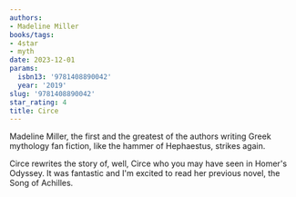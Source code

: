 ```yaml
---
authors:
- Madeline Miller
books/tags:
- 4star
- myth
date: 2023-12-01
params:
  isbn13: '9781408890042'
  year: '2019'
slug: '9781408890042'
star_rating: 4
title: Circe
---
```


Madeline Miller, the first and the greatest of the authors writing Greek mythology fan fiction, like the hammer of Hephaestus, strikes again.

Circe rewrites the story of, well, Circe who you may have seen in Homer's Odyssey. It was fantastic and I'm excited to read her previous novel, the Song of Achilles.

<!--more-->